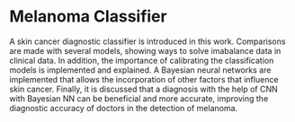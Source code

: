 # Melanoma Classifier

A skin cancer diagnostic classifier is introduced in this work. Comparisons are made with several models, showing ways to solve
imabalance data in clinical data. In addition, the importance of calibrating the classification models is implemented and explained. A 
Bayesian neural networks are implemented that allows the incorporation of other factors that influence skin cancer.
Finally, it is discussed that a diagnosis with the help of CNN with Bayesian NN can be beneficial and more accurate,
improving the diagnostic accuracy of doctors in the detection of melanoma.
